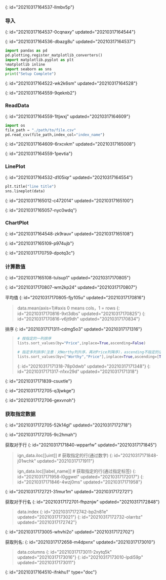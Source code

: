 {: id="20210317164537-llmbv5p"}

### 导入
{: id="20210317164537-0cqnaxy" updated="20210317164544"}

{: id="20210317164536-dbazg8u" updated="20210317164537"}

```python
import pandas as pd
pd.plotting.register_matplotlib_converters()
import matplotlib.pyplot as plt
%matplotlib inline
import seaborn as sns
print("Setup Complete")
```
{: id="20210317164522-wk2k6sm" updated="20210317164528"}

{: id="20210317164559-9qeknb2"}

### ReadData
{: id="20210317164559-1ltjwxj" updated="20210317164609"}

```python
import os 
file_path = "./path/to/file.csv"
pd.read_csv(file_path,index_col="index_name")
```
{: id="20210317164609-6rxcvkm" updated="20210317165008"}

{: id="20210317164559-1pevtia"}

### LinePlot
{: id="20210317164532-d105iqr" updated="20210317164554"}

```python
plt.title("line title")
sns.lineplot(data)
```
{: id="20210317165012-c472014" updated="20210317165100"}

{: id="20210317165057-nyc0wdq"}

### ChartPlot
{: id="20210317164548-zk9rauv" updated="20210317165108"}

{: id="20210317165109-p974ujb"}

{: id="20210317170759-dpotq3c"}

### 计算数值
{: id="20210317165108-tulsup1" updated="20210317170805"}

{: id="20210317170807-wm2kp24" updated="20210317170807"}

平均值
{: id="20210317170805-fjy105u" updated="20210317170816"}

> data.mean(axis=1)#axis 0 means cols，1 = rows
> {: id="20210317170816-9xt3dbs" updated="20210317170825"}
{: id="20210317170816-v6jt9dh" updated="20210317170834"}

排序
{: id="20210317171311-cdmg5o3" updated="20210317171316"}

> ```python
> # 按指定的一列排序
> lists.sort_values(by="Price",inplace=True,ascending=False)
>
> # 指定多列排序(注意：对Worthy列升序，再对Price列降序)，ascending不指定的话，默认是True升序
> lists.sort_values(by=["Worthy","Price"],inplace=True,ascending=[True,False])
> ```
> {: id="20210317171318-78p0dwb" updated="20210317171348"}
{: id="20210317171317-n1xv29d" updated="20210317171318"}

{: id="20210317171839-csuxtle"}

{: id="20210317172705-q3jwkge"}

{: id="20210317172706-gexvnoh"}

### 获取指定数据
{: id="20210317172705-52k14gl" updated="20210317172718"}

{: id="20210317172705-9c2hmah"}

获取对于行
{: id="20210317171840-wpparfw" updated="20210317171845"}

> ign_data.iloc[[uint]] # 获取指定的行(通过数字)
> {: id="20210317171848-j01wchk" updated="20210317171911"}
>
> ign_data.loc[[label_name]] # 获取指定的行(通过指定标签)
> {: id="20210317171958-l0ggwel" updated="20210317172017"}
{: id="20210317171846-4wzj0ms" updated="20210317171958"}

{: id="20210317172721-31mur1m" updated="20210317172721"}

获取对于行名
{: id="20210317172701-fhpznjw" updated="20210317172848"}

> data.index
> {: id="20210317172742-bp2n81e" updated="20210317173021"}
{: id="20210317172732-olarrbz" updated="20210317172742"}

{: id="20210317173005-whvhi2o" updated="20210317172702"}

获取列名:
{: id="20210317172658-m4dpxnx" updated="20210317173010"}

> data.columns
> {: id="20210317173011-2xytq5k" updated="20210317173016"}
{: id="20210317173010-lpdi59p" updated="20210317173011"}


{: id="20210317164510-ifnkhu1" type="doc"}
